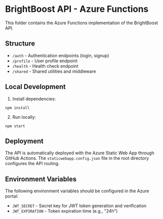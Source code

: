 # BrightBoost API - Azure Functions

This folder contains the Azure Functions implementation of the BrightBoost API.

## Structure

- `/auth` - Authentication endpoints (login, signup)
- `/profile` - User profile endpoint
- `/health` - Health check endpoint
- `/shared` - Shared utilities and middleware

## Local Development

1. Install dependencies:
```
npm install
```

2. Run locally:
```
npm start
```

## Deployment

The API is automatically deployed with the Azure Static Web App through GitHub Actions. The `staticwebapp.config.json` file in the root directory configures the API routing.

## Environment Variables

The following environment variables should be configured in the Azure portal:

- `JWT_SECRET` - Secret key for JWT token generation and verification
- `JWT_EXPIRATION` - Token expiration time (e.g., "24h")
